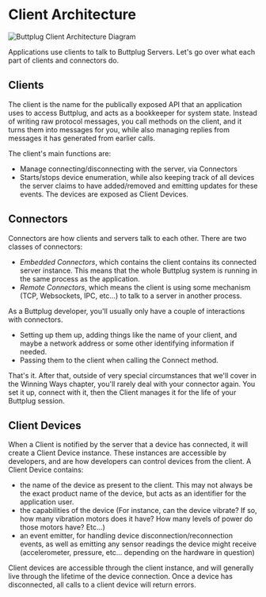 # Client Architecture

![Buttplug Client Architecture Diagram](/img/dev-guide/architecture/client.png)

Applications use clients to talk to Buttplug Servers. Let's go over what each part of clients and connectors do.

## Clients

The client is the name for the publically exposed API that an application uses to access Buttplug, and acts as a bookkeeper for system state. Instead of writing raw protocol messages, you call methods on the client, and it turns them into messages for you, while also managing replies from messages it has generated from earlier calls.

The client's main functions are:

- Manage connecting/disconnecting with the server, via Connectors
- Starts/stops device enumeration, while also keeping track of all devices the server claims to have added/removed and emitting updates for these events. The devices are exposed as Client Devices.

## Connectors

Connectors are how clients and servers talk to each other. There are two classes of connectors:

- *Embedded Connectors*, which contains the client contains its connected server instance. This means that the whole Buttplug system is running in the same process as the application.
- *Remote Connectors*, which means the client is using some mechanism (TCP, Websockets, IPC, etc...) to talk to a server in another process.

As a Buttplug developer, you'll usually only have a couple of interactions with connectors.

- Setting up them up, adding things like the name of your client, and maybe a network address or some other identifying information if needed.
- Passing them to the client when calling the Connect method.

That's it. After that, outside of very special circumstances that we'll cover in the Winning Ways chapter, you'll rarely deal with your connector again. You set it up, connect with it, then the Client manages it for the life of your Buttplug session.

## Client Devices

When a Client is notified by the server that a device has connected, it will create a Client Device instance. These instances are accessible by developers, and are how developers can control devices from the client. A Client Device contains:

- the name of the device as present to the client. This may not always be the exact product name of the device, but acts as an identifier for the application user.
- the capabilities of the device (For instance, can the device vibrate? If so, how many vibration motors does it have? How many levels of power do those motors have? Etc...)
- an event emitter, for handling device disconnection/reconnection events, as well as emitting any sensor readings the device might receive (accelerometer, pressure, etc... depending on the hardware in question)

Client devices are accessible through the client instance, and will generally live through the lifetime of the device connection. Once a device has disconnected, all calls to a client device will return errors.